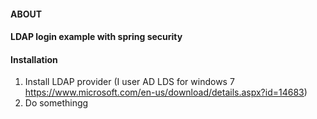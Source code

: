 <h4> ABOUT <h4>

LDAP login example with spring security

<h4> Installation </h4>

1) Install LDAP provider (I user AD LDS for windows 7 https://www.microsoft.com/en-us/download/details.aspx?id=14683)
2) Do somethingg
